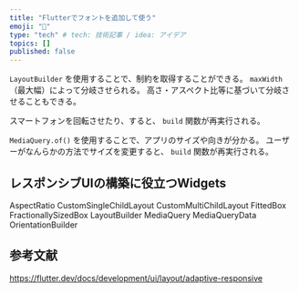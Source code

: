 ```yaml
---
title: "Flutterでフォントを追加して使う"
emoji: "🐡"
type: "tech" # tech: 技術記事 / idea: アイデア
topics: []
published: false
---
```


`LayoutBuilder` を使用することで、制約を取得することができる。
`maxWidth` （最大幅）によって分岐させられる。
高さ・アスペクト比等に基づいて分岐させることもできる。

スマートフォンを回転させたり、すると、 `build` 関数が再実行される。

`MediaQuery.of()` を使用することで、アプリのサイズや向きが分かる。
ユーザーがなんらかの方法でサイズを変更すると、 `build` 関数が再実行される。

## レスポンシブUIの構築に役立つWidgets
AspectRatio
CustomSingleChildLayout
CustomMultiChildLayout
FittedBox
FractionallySizedBox
LayoutBuilder
MediaQuery
MediaQueryData
OrientationBuilder

## 参考文献
https://flutter.dev/docs/development/ui/layout/adaptive-responsive